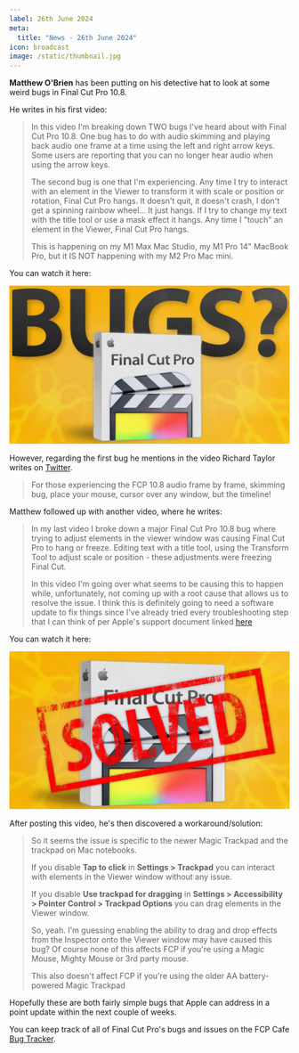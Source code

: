 ```yaml
---
label: 26th June 2024
meta:
  title: "News - 26th June 2024"
icon: broadcast
image: /static/thumbnail.jpg
---
```


**Matthew O'Brien** has been putting on his detective hat to look at some weird bugs in Final Cut Pro 10.8.

He writes in his first video:

> In this video I'm breaking down TWO bugs I've heard about with Final Cut Pro 10.8. One bug has to do with audio skimming and playing back audio one frame at a time using the left and right arrow keys. Some users are reporting that you can no longer hear audio when using the arrow keys.
>
> The second bug is one that I'm experiencing. Any time I try to interact with an element in the Viewer to transform it with scale or position or rotation, Final Cut Pro hangs. It doesn't quit, it doesn't crash, I don't get a spinning rainbow wheel... It just hangs. If I try to change my text with the title tool or use a mask effect it hangs. Any time I "touch" an element in the Viewer, Final Cut Pro hangs.
>
> This is happening on my M1 Max Mac Studio, my M1 Pro 14" MacBook Pro, but it IS NOT happening with my M2 Pro Mac mini.

You can watch it here:

[![](/static/youtube-matthew-fcp10-8-bugs.jpeg)](https://www.youtube.com/watch?v=tV1h_ljWWOA)

However, regarding the first bug he mentions in the video Richard Taylor writes on [Twitter](https://x.com/RichardTaylorTV/status/1805600092839157762).

> For those experiencing the FCP 10.8 audio frame by frame, skimming bug, place your mouse, cursor over any window, but the timeline!

Matthew followed up with another video, where he writes:

> In my last video I broke down a major Final Cut Pro 10.8 bug where trying to adjust elements in the viewer window was causing Final Cut Pro to hang or freeze. Editing text with a title tool, using the Transform Tool to adjust scale or position - these adjustments were freezing Final Cut.
>
> In this video I'm going over what seems to be causing this to happen while, unfortunately, not coming up with a root cause that allows us to resolve the issue. I think this is definitely going to need a software update to fix things since I've already tried every troubleshooting step that I can think of per Apple's support document linked [here](https://support.apple.com/en-us/105044)

You can watch it here:

[![](/static/youtube-matthew-fcp10-8-bugs-solved.jpeg)](https://www.youtube.com/watch?v=aJGnu0Gn3iA)

After posting this video, he's then discovered a workaround/solution:

> So it seems the issue is specific to the newer Magic Trackpad and the trackpad on Mac notebooks.
>
> If you disable **Tap to click** in **Settings > Trackpad** you can interact with elements in the Viewer window without any issue.
>
> If you disable **Use trackpad for dragging** in **Settings > Accessibility > Pointer Control > Trackpad Options** you can drag elements in the Viewer window.
>
> So, yeah. I'm guessing enabling the ability to drag and drop effects from the Inspector onto the Viewer window may have caused this bug?
> Of course none of this affects FCP if you're using a Magic Mouse, Mighty Mouse or 3rd party mouse.
>
> This also doesn't affect FCP if you're using the older AA battery-powered Magic Trackpad

Hopefully these are both fairly simple bugs that Apple can address in a point update within the next couple of weeks.

You can keep track of all of Final Cut Pro's bugs and issues on the FCP Cafe [Bug Tracker](/bugtracker/).